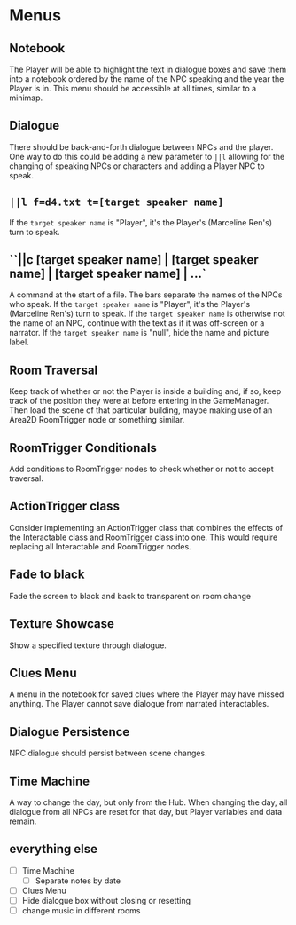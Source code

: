 # Menus
## Notebook
The Player will be able to highlight the text in dialogue boxes and save them into a notebook ordered by the name of the NPC speaking and the year the Player is in. This menu should be accessible at all times, similar to a minimap.

## Dialogue
There should be back-and-forth dialogue between NPCs and the player. One way to do this could be adding a new parameter to `||l` allowing for the changing of speaking NPCs or characters and adding a Player NPC to speak.
## `||l f=d4.txt t=[target speaker name]`
If the `target speaker name` is "Player", it's the Player's (Marceline Ren's) turn to speak.

## ``||c [target speaker name] | [target speaker name] | [target speaker name] | ...` 
A command at the start of a file. The bars separate the names of the NPCs who speak.
If the `target speaker name` is "Player", it's the Player's (Marceline Ren's) turn to speak. 
If the `target speaker name` is otherwise not the name of an NPC, continue with the text as if it was off-screen or a narrator.
If the `target speaker name` is "null", hide the name and picture label.


## Room Traversal
Keep track of whether or not the Player is inside a building and, if so, keep track of the position they were at before entering in the GameManager. Then load the scene of that particular building, maybe making use of an Area2D RoomTrigger node or something similar.

## RoomTrigger Conditionals
Add conditions to RoomTrigger nodes to check whether or not to accept traversal.

## ActionTrigger class
Consider implementing an ActionTrigger class that combines the effects of the Interactable class and RoomTrigger class into one. This would require replacing all Interactable and RoomTrigger nodes.

## Fade to black
Fade the screen to black and back to transparent on room change

## Texture Showcase
Show a specified texture through dialogue.

## Clues Menu
A menu in the notebook for saved clues where the Player may have missed anything. The Player cannot save dialogue from narrated interactables.

## Dialogue Persistence
NPC dialogue should persist between scene changes.

## Time Machine
A way to change the day, but only from the Hub. When changing the day, all dialogue from all NPCs are reset for that day, but Player variables and data remain.

## everything else
- [ ] Time Machine
	- [ ] Separate notes by date
- [ ] Clues Menu
- [ ] Hide dialogue box without closing or resetting
- [ ] change music in different rooms